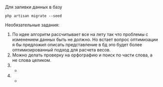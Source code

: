 Для заливки данных в базу
```
php artisan migrate --seed
```
Необязательные задания:
1. По идее алгоритм рассчитывает все на лету так что проблемы 
   с изменением данных быть не должно. Но встает вопрос оптимизации 
   я бы предложил описать представление в бд это будет более оптимизированный
   подход для расчета весов.
2. Можно делать проверку на орфографию и поиск по части слова, а не слова 
   целиком. 
3. -
4. -    
